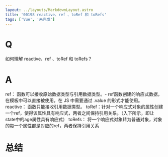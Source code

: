 ```yaml
---
layout: ../layouts/MarkdownLayout.astro
title: '00198 reactive、ref 、toRef 和 toRefs'
tags: ['Vue', '未完成']
---
```


# Q

如何理解 reactive、ref 、toRef 和 toRefs？

# A

ref： 函数可以接收原始数据类型与引用数据类型。- ref函数创建的响应式数据，在模板中可以直接被使用，在 JS 中需要通过 .value 的形式才能使用。
reactive： 函数只能接收引用数据类型。
toRef：针对一个响应式对象的属性创建一个ref，使得该属性具有响应式，两者之间保持引用关系。（入下所示，即让state中的age属性具有响应式）
toRefs： 将一个响应式对象转为普通对象，对象的每一个属性都是对应的ref，两者保持引用关系


# 总结



<script>
  function func() {

  }
  
</script>
